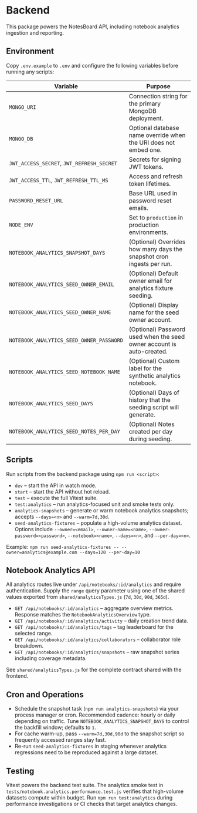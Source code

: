 # Backend

This package powers the NotesBoard API, including notebook analytics ingestion and reporting.

## Environment

Copy `.env.example` to `.env` and configure the following variables before running any scripts:

| Variable                                  | Purpose                                                               |
| ----------------------------------------- | --------------------------------------------------------------------- |
| `MONGO_URI`                               | Connection string for the primary MongoDB deployment.                 |
| `MONGO_DB`                                | Optional database name override when the URI does not embed one.      |
| `JWT_ACCESS_SECRET`, `JWT_REFRESH_SECRET` | Secrets for signing JWT tokens.                                       |
| `JWT_ACCESS_TTL`, `JWT_REFRESH_TTL_MS`    | Access and refresh token lifetimes.                                   |
| `PASSWORD_RESET_URL`                      | Base URL used in password reset emails.                               |
| `NODE_ENV`                                | Set to `production` in production environments.                       |
| `NOTEBOOK_ANALYTICS_SNAPSHOT_DAYS`        | (Optional) Overrides how many days the snapshot cron ingests per run. |
| `NOTEBOOK_ANALYTICS_SEED_OWNER_EMAIL`     | (Optional) Default owner email for analytics fixture seeding.         |
| `NOTEBOOK_ANALYTICS_SEED_OWNER_NAME`      | (Optional) Display name for the seed owner account.                   |
| `NOTEBOOK_ANALYTICS_SEED_OWNER_PASSWORD`  | (Optional) Password used when the seed owner account is auto-created. |
| `NOTEBOOK_ANALYTICS_SEED_NOTEBOOK_NAME`   | (Optional) Custom label for the synthetic analytics notebook.         |
| `NOTEBOOK_ANALYTICS_SEED_DAYS`            | (Optional) Days of history that the seeding script will generate.     |
| `NOTEBOOK_ANALYTICS_SEED_NOTES_PER_DAY`   | (Optional) Notes created per day during seeding.                      |

## Scripts

Run scripts from the backend package using `npm run <script>`:

- `dev` – start the API in watch mode.
- `start` – start the API without hot reload.
- `test` – execute the full Vitest suite.
- `test:analytics` – run analytics-focused unit and smoke tests only.
- `analytics-snapshots` – generate or warm notebook analytics snapshots; accepts `--days=<n>` and `--warm=7d,30d`.
- `seed-analytics-fixtures` – populate a high-volume analytics dataset. Options include `--owner=<email>`, `--owner-name=<name>`, `--owner-password=<password>`, `--notebook=<name>`, `--days=<n>`, and `--per-day=<n>`.

Example: `npm run seed-analytics-fixtures -- --owner=analytics@example.com --days=120 --per-day=10`

## Notebook Analytics API

All analytics routes live under `/api/notebooks/:id/analytics` and require authentication. Supply the `range` query parameter using one of the shared values exported from `shared/analyticsTypes.js` (`7d`, `30d`, `90d`, `365d`).

- `GET /api/notebooks/:id/analytics` – aggregate overview metrics. Response matches the `NotebookAnalyticsOverview` type.
- `GET /api/notebooks/:id/analytics/activity` – daily creation trend data.
- `GET /api/notebooks/:id/analytics/tags` – tag leaderboard for the selected range.
- `GET /api/notebooks/:id/analytics/collaborators` – collaborator role breakdown.
- `GET /api/notebooks/:id/analytics/snapshots` – raw snapshot series including coverage metadata.

See `shared/analyticsTypes.js` for the complete contract shared with the frontend.

## Cron and Operations

- Schedule the snapshot task (`npm run analytics-snapshots`) via your process manager or cron. Recommended cadence: hourly or daily depending on traffic. Tune `NOTEBOOK_ANALYTICS_SNAPSHOT_DAYS` to control the backfill window; defaults to `1`.
- For cache warm-up, pass `--warm=7d,30d,90d` to the snapshot script so frequently accessed ranges stay fast.
- Re-run `seed-analytics-fixtures` in staging whenever analytics regressions need to be reproduced against a large dataset.

## Testing

Vitest powers the backend test suite. The analytics smoke test in `tests/notebook.analytics.performance.test.js` verifies that high-volume datasets compute within budget. Run `npm run test:analytics` during performance investigations or CI checks that target analytics changes.
